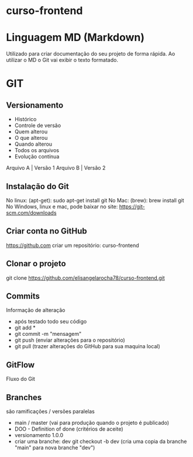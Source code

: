 # curso-frontend

# Linguagem MD (Markdown)

Utilizado para criar documentação do seu projeto de forma rápida. Ao utilizar o MD o Git vai exibir o texto formatado.

# GIT

## Versionamento

- Histórico
- Controle de versão
- Quem alterou
- O que alterou
- Quando alterou
- Todos os arquivos
- Evolução contínua

Arquivo A | Versão 1
Arquivo B | Versão 2

## Instalação do Git

No linux: (apt-get): sudo apt-get install git
No Mac: (brew): brew install git
No Windows, linux e mac, pode baixar no site: https://git-scm.com/downloads

## Criar conta no GitHub

https://github.com
criar um repositório: curso-frontend

## Clonar o projeto

git clone https://github.com/elisangelarocha78/curso-frontend.git

## Commits

Informação de alteração

- após testado todo seu código
- git add \*
- git commit -m "mensagem"
- git push (enviar alterações para o repositório)
- git pull (trazer alterações do GitHub para sua maquina local)

## GitFlow

Fluxo do Git

## Branches

são ramificações / versões paralelas

- main / master (vai para produção quando o projeto é publicado)
- DOO - Definition of done (critérios de aceite)
- versionamento 1.0.0
- criar uma branche: dev
  git checkout -b dev (cria uma copia da branche "main" para nova branche "dev")
